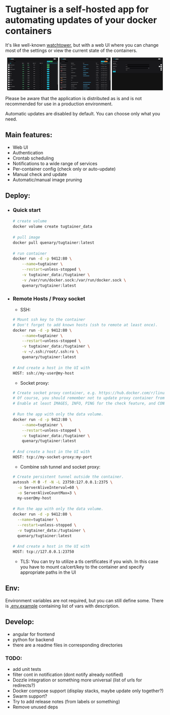 # Tugtainer is a self-hosted app for automating updates of your docker containers

It's like well-known [watchtower](https://github.com/containrrr/watchtower), but with a web UI where you can change most of the settings or view the current state of the containers.

<p align="center">
<img src="resources/tugtainer-containers-v1.1.2.png" width="32%">
<img src="resources/tugtainer-images-v1.1.2.png" width="32%">
<img src="resources/tugtainer-settings-v1.1.2.png" width="32%">
</p>

Please be aware that the application is distributed as is and is not recommended for use in a production environment.

Automatic updates are disabled by default. You can choose only what you need.

## Main features:

- Web UI
- Authentication
- Crontab scheduling
- Notifications to a wide range of services
- Per-container config (check only or auto-update)
- Manual check and update
- Automatic/manual image pruning

## Deploy:

- ### Quick start

  ```bash
  # create volume
  docker volume create tugtainer_data

  # pull image
  docker pull quenary/tugtainer:latest

  # run container
  docker run -d -p 9412:80 \
      --name=tugtainer \
      --restart=unless-stopped \
      -v tugtainer_data:/tugtainer \
      -v /var/run/docker.sock:/var/run/docker.sock \
      quenary/tugtainer:latest
  ```

- ### Remote Hosts / Proxy socket

  - SSH:

  ```bash
  # Mount ssh key to the container
  # Don't forget to add known hosts (ssh to remote at least once).
  docker run -d -p 9412:80 \
      --name=tugtainer \
      --restart=unless-stopped \
      -v tugtainer_data:/tugtainer \
      -v ~/.ssh:/root/.ssh:ro \
      quenary/tugtainer:latest

  # And create a host in the UI with
  HOST: ssh://my-user@my-host
  ```

  - Socket proxy:

  ```bash
  # Create socket proxy container, e.g. https://hub.docker.com/r/linuxserver/socket-proxy
  # Of course, you should remember not to update proxy container from the app.
  # Enable at least IMAGES, INFO, PING for the check feature, and CONTAINERS, NETWORKS, POST for the update feature.

  # Run the app with only the data volume.
  docker run -d -p 9412:80 \
      --name=tugtainer \
      --restart=unless-stopped \
      -v tugtainer_data:/tugtainer \
      quenary/tugtainer:latest

  # And create a host in the UI with
  HOST: tcp://my-socket-proxy:my-port
  ```

  - Combine ssh tunnel and socket proxy:

  ```bash
  # Create persistent tunnel outside the container.
  autossh -M 0 -f -N -L 23750:127.0.0.1:2375 \
    -o ServerAliveInterval=60 \
    -o ServerAliveCountMax=3 \
    my-user@my-host

  # Run the app with only the data volume.
  docker run -d -p 9412:80 \
    --name=tugtainer \
    --restart=unless-stopped \
    -v tugtainer_data:/tugtainer \
    quenary/tugtainer:latest

  # And create a host in the UI with
  HOST: tcp://127.0.0.1:23750
  ```

  - TLS:
    You can try to utilize a tls certificates if you wish. In this case you have to mount ca/cert/key to the container and specify appropriate paths in the UI

## Env:

Environment variables are not required, but you can still define some. There is [.env.example](/.env.example) containing list of vars with description.

## Develop:

- angular for frontend
- python for backend
- there are a readme files in corresponding directories

### TODO:

- add unit tests
- filter cont in notification (dont notify already notified)
- Dozzle integration or something more universal (list of urls for redirects?)
- Docker compose support (display stacks, maybe update only together?)
- Swarm support?
- Try to add release notes (from labels or something)
- Remove unused deps
